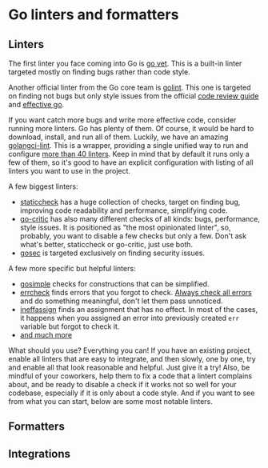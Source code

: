 # Go linters and formatters

## Linters

The first linter you face coming into Go is [go vet](https://golang.org/cmd/vet/). This is a built-in linter targeted mostly on finding bugs rather than code style.

Another official linter from the Go core team is [golint](https://github.com/golang/lint). This one is targeted on finding not bugs but only style issues from the official [code review guide](https://github.com/golang/go/wiki/CodeReviewComments) and [effective go](https://golang.org/doc/effective_go.html).

If you want catch more bugs and write more effective code, consider running more linters. Go has plenty of them. Of course, it would be hard to download, install, and run all of them. Luckily, we have an amazing [golangci-lint](https://golangci-lint.run/). This is a wrapper, providing a single unified way to run and configure [more than 40 linters](https://golangci-lint.run/usage/linters/). Keep in mind that by default it runs only a few of them, so it's good to have an explicit configuration with listing of all linters you want to use in the project.

A few biggest linters:

+ [staticcheck](https://staticcheck.io/docs/) has a huge collection of checks, target on finding bug, improving code readability and performance, simplifying code.
+ [go-critic](https://go-critic.github.io/) has also many different checks of all kinds: bugs, performance, style issues. It is positioned as "the most opinionated linter", so, probably, you want to disable a few checks but only a few. Don't ask what's better, staticcheck or go-critic, just use both.
+ [gosec](https://github.com/securego/gosec) is targeted exclusively on finding security issues.

A few more specific but helpful linters:

+ [gosimple](https://github.com/dominikh/go-tools/tree/master/simple) checks for constructions that can be simplified.
+ [errcheck](https://github.com/kisielk/errcheck) finds errors that you forgot to check. [Always check all errors](https://github.com/golang/go/wiki/CodeReviewComments#handle-errors) and do something meaningful, don't let them pass unnoticed.
+ [ineffassign](https://github.com/gordonklaus/ineffassign) finds an assignment that has no effect. In most of the cases, it happens when you assigned an error into previously created `err` variable but forgot to check it.
+ [and much more](https://golangci-lint.run/usage/linters/)

What should you use? Everything you can! If you have an existing project, enable all linters that are easy to integrate, and then slowly, one by one, try and enable all that look reasonable and helpful. Just give it a try! Also, be mindful of your coworkers, help them to fix a code that a lintert complains about, and be ready to disable a check if it works not so well for your codebase, especially if it is only about a code style. And if you want to see from what you can start, below are some most notable linters.

## Formatters


## Integrations
